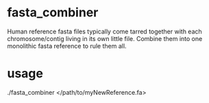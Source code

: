 fasta_combiner
=============

Human reference fasta files typically come tarred together
with each chromosome/contig living in its own little file. Combine
them into one monolithic fasta reference to rule them all.

usage
=====

./fasta_combiner <path to unzipped chromosome fasta files> </path/to/myNewReference.fa>


